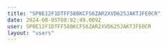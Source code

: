 ```yaml
---
title: "SP0E12F1DTFF58BKCFS6ZAR2XVD625JAKTJFE0CR"
date: 2024-08-05T08:02:49.009Z
user: SP0E12F1DTFF58BKCFS6ZAR2XVD625JAKTJFE0CR
layout: "users"
---
```

    